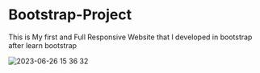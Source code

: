 # Bootstrap-Project
This is My first and Full Responsive Website that I developed in bootstrap after learn bootstrap

![2023-06-26 15 36 32](https://github.com/ZAHIDKHATTAKCS/Bootstrap-Project/assets/103638880/977862e5-080f-4610-bc74-feefd2d3fb6a)
